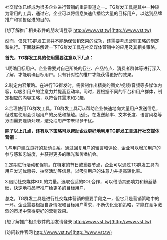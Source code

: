 社交媒体已经成为很多企业进行营销的重要渠道之一。TG群发工具是其中一种较为常用的工具，通过它，企业可以将信息快速传播给大量的目标用户，以达到品牌推广和销售促进的目的。

[想了解推广相关软件的朋友请登录 http://www.vst.tw](http://www.vst.tw)

然而，仅凭TG群发工具并不能确保营销效果的成功，还需要考虑营销策略的制定和执行。下面就来解读一下TG群发工具在社交媒体营销中的应用及其相关策略。

**首先，TG群发工具的使用需要注意以下几点：**

1.明确目标用户。企业需要对自己所处的行业、产品特点、消费者群体等进行深入了解，才能明确目标用户。只有针对性的推广才能获得更好的效果。

2.制定内容策略。在进行TG群发时，需要制作出精美的图文/视频/音频等多媒体内容，以吸引用户的注意力并提高互动率。同时，要根据不同的平台和用户群体，制定相应的内容策略，以符合其需求和兴趣。

3.合理使用TG群发工具。TG群发工具可以帮助企业快速地向大量用户发送信息，但过度使用会引起用户的反感和抵触。因此，在发送频率、文本长度、语言风格等方面需要谨慎处理，避免给用户带来过多干扰。

**除了以上几点，还有以下策略可以帮助企业更好地利用TG群发工具进行社交媒体营销：**

1.与用户建立良好的互动关系。通过回复用户的留言和评论，企业可以增加用户的参与感和忠诚度，并获得更多的曝光和传播机会。

2.定期进行活动和促销。在特定的节日或重要节点，企业可以通过TG群发工具向用户发送优惠券、抽奖活动等信息，以吸引用户的注意力并提高转化率。

3.借助社交媒体KOL的力量。选取合适的KOL合作，可以借助其影响力和粉丝基础，快速地将品牌推广给更多的目标用户。

总之，TG群发工具是进行社交媒体营销的重要手段之一，但它只是营销策略中的一环。企业需要根据自身情况和目标用户需求，不断优化营销策略，才能在竞争激烈的市场中获得更好的营销效果。

[想了解推广相关软件的朋友请登录 http://www.vst.tw](http://www.vst.tw)


[访问软件官网 http://www.vst.tw](http://www.vst.tw)
